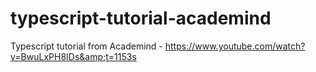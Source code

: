 # typescript-tutorial-academind
Typescript tutorial from Academind - https://www.youtube.com/watch?v=BwuLxPH8IDs&amp;t=1153s
